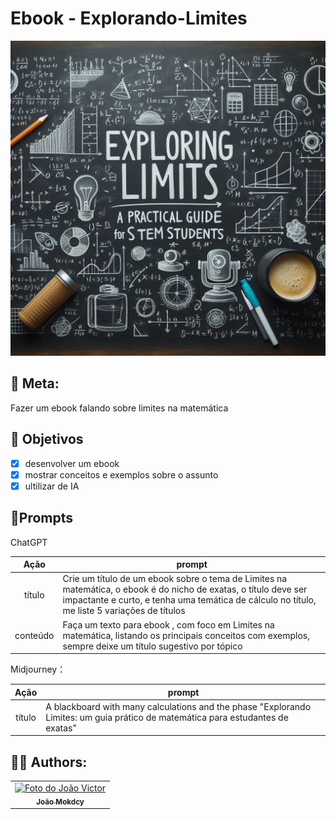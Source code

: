 # Ebook - Explorando-Limites

<img src="_ec5423aa-af3b-415c-9fa0-3623e5bccef0.jpg" alt="exemplo imagem">

## 📄 Meta:

Fazer um ebook falando sobre limites na matemática

## 🔧 Objetivos
- [X] desenvolver um ebook
- [X] mostrar conceitos e exemplos sobre o assunto
- [X] ultilizar de IA

## 📄Prompts

ChatGPT

|   Ação   | prompt                                                                                                                                                                                                                                                                         |
| :------: | ------------------------------------------------------------------------------------------------------------------------------------------------------------------------------------------------------------------------------------------------------------------------------ |
|  título  | Crie um título de um ebook sobre o tema de Limites na matemática, o ebook é do nicho de exatas, o título deve ser impactante e curto, e tenha uma temática de cálculo no título, me liste 5 variações de títulos                                                        |
| conteúdo | Faça um texto para ebook , com foco em Limites na matemática, listando os principais conceitos com exemplos, sempre deixe um título sugestivo por tópico |


Midjourney：

|  Ação  | prompt                                                                                 |
| :----: | -------------------------------------------------------------------------------------- |
| título | A blackboard with many calculations and the phase "Explorando Limites: um guia prático de matemática para estudantes de exatas" |
## 🙋‍♂️ Authors:
<table>
  <tr>
    <td align="center">
      <a href="#">
        <img src="https://avatars.githubusercontent.com/u/91168785?s=96&v=4" width="100px;" alt="Foto do João Victor"/><br>
        <sub>
          <b>João Mokdcy</b>
        </sub>
      </a>
    </td>
